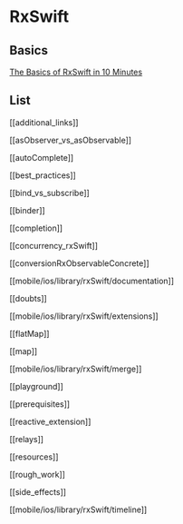 # RxSwift



## Basics

[The Basics of RxSwift in 10 Minutes](https://medium.com/ios-os-x-development/learn-and-master-%EF%B8%8F-the-basics-of-rxswift-in-10-minutes-818ea6e0a05b)



## List

[[additional_links]]

[[asObserver_vs_asObservable]]

[[autoComplete]]

[[best_practices]]

[[bind_vs_subscribe]]

[[binder]]

[[completion]]

[[concurrency_rxSwift]]

[[conversionRxObservableConcrete]]

[[mobile/ios/library/rxSwift/documentation]]

[[doubts]]

[[mobile/ios/library/rxSwift/extensions]]

[[flatMap]]

[[map]]

[[mobile/ios/library/rxSwift/merge]]

[[playground]]

[[prerequisites]]

[[reactive_extension]]

[[relays]]

[[resources]]

[[rough_work]]

[[side_effects]]

[[mobile/ios/library/rxSwift/timeline]]
